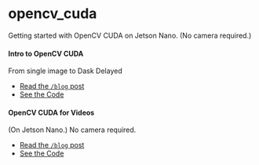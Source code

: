 # opencv_cuda
Getting started with OpenCV CUDA on Jetson Nano. (No camera required.)

#### Intro to OpenCV CUDA
From single image to Dask Delayed
- [Read the `/blog` post](https://medium.com/dropout-analytics/intro-to-opencv-cuda-bcd7293f305d?sk=2831b32c873114d0ab0e5e33014bc145)
- [See the Code](https://github.com/Dropout-Analytics/opencv_cuda/tree/main/01_intro_to_opencv_cuda)

#### OpenCV CUDA for Videos
(On Jetson Nano.) No camera required. 
- [Read the `/blog` post](https://medium.com/dropout-analytics/opencv-cuda-for-videos-f3dcf346e398?source=friends_link&sk=d5522a6e51c7faf83e5632e4ef0fd5ab)
- [See the Code](https://github.com/Dropout-Analytics/opencv_cuda/tree/main/02_opencv_cuda_for_videos)
